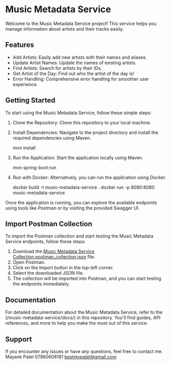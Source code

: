 # Music Metadata Service

Welcome to the Music Metadata Service project! This service helps you manage information about artists and their tracks
easily.

## Features

- Add Artists: Easily add new artists with their names and aliases.
- Update Artist Names: Update the names of existing artists.
- Find Artists: Search for artists by their IDs.
- Get Artist of the Day: Find out who the artist of the day is!
- Error Handling: Comprehensive error handling for smoother user experience.

## Getting Started

To start using the Music Metadata Service, follow these simple steps:

1. Clone the Repository: Clone this repository to your local machine.
2. Install Dependencies: Navigate to the project directory and install the required dependencies using Maven.

   mvn install

3. Run the Application: Start the application locally using Maven.

   mvn spring-boot:run

4. Run with Docker: Alternatively, you can run the application using Docker.

   docker build -t music-metadata-service .
   docker run -p 8080:8080 music-metadata-service

Once the application is running, you can explore the available endpoints using tools like Postman or by visiting the
provided Swagger UI.

## Import Postman Collection

To import the Postman collection and start testing the Music Metadata Service endpoints, follow these steps:

1. Download
   the [Music Metadata Service Collection.postman_collection.json](music-metadata-service/Docs/PostManCollections/Music%20MetaData%20Service%20Collection.postman_collection.json)
   file.
2. Open Postman.
3. Click on the Import button in the top-left corner.
4. Select the downloaded JSON file.
5. The collection will be imported into Postman, and you can start testing the endpoints immediately.

## Documentation

For detailed documentation about the Music Metadata Service, refer to the (/music-metadata-service/docs/) in this
repository. You'll find guides, API references, and more to help you make the most out of this service.

## Support

If you encounter any issues or have any questions, feel free to contact me.
Mayank Patel
07960608181
bestmvpatel@gmail.com
